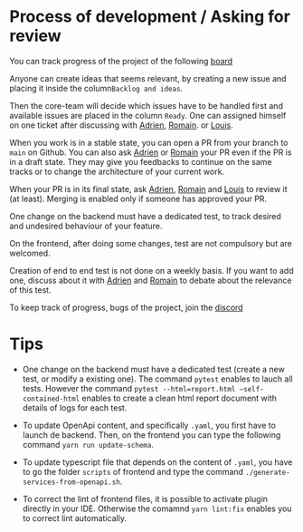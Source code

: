 # Process of development / Asking for review

You can track progress of the project of the following [board](https://github.com/tournesol-app/tournesol/projects/9)

Anyone can create ideas that seems relevant, by creating a new issue and placing it inside the column`Backlog and ideas`.

Then the core-team will decide which issues have to be handled first and available issues are placed in the column `Ready`. One can assigned himself on one ticket after discussing with [Adrien][Adrien], [Romain][Romain]. or [Louis][Louis].

When you work is in a stable state, you can open a PR from your branch to `main` on Github. You can also ask [Adrien][Adrien] or [Romain][Romain] your PR even if the PR is in a draft state. They may give you feedbacks to continue on the same tracks or to change the architecture of your current work.

When your PR is in its final state, ask [Adrien][Adrien], [Romain][Romain] and [Louis][Louis] to review it (at least). Merging is enabled only if someone has approved your PR.

One change on the backend must have a dedicated test, to track desired and undesired behaviour of your feature.

On the frontend, after doing some changes, test are not compulsory but are welcomed.

Creation of end to end test is not done on a weekly basis. If you want to add one, discuss about it with [Adrien][Adrien] and [Romain][Romain]  to debate about the relevance of this test.

To keep track of progress, bugs of the project, join the [discord][tournesol-discord-join]

# Tips

- One change on the backend must have a dedicated test (create a new test, or modify a existing one). The command `pytest` enables to lauch all tests.
However the command `pytest --html=report.html –self-contained-html` enables to create a clean html report document with details of logs for each test.

- To update OpenApi content, and specifically `.yaml`, you first have to launch de backend. Then, on the frontend you can type the following command `yarn run update-schema`.

- To update typescript file that depends on the content of `.yaml`, you have to go the folder `scripts` of frontend and type the command `./generate-services-from-openapi.sh`.

- To correct the lint of frontend files, it is possible to activate plugin directly in your IDE. Otherwise the comamnd `yarn lint:fix` enables you to correct lint automatically.

[tournesol-discord-join]: https://discord.gg/WvcSG55Bf3
[Adrien]: https://github.com/amatissart
[Romain]: https://github.com/GresilleSiffle
[Louis]: https://github.com/lfaucon
